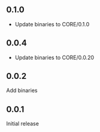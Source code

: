 ## 0.1.0
- Update binaries to CORE/0.1.0

## 0.0.4
- Update binaries to CORE/0.0.20

## 0.0.2
Add binaries

## 0.0.1
Initial release
